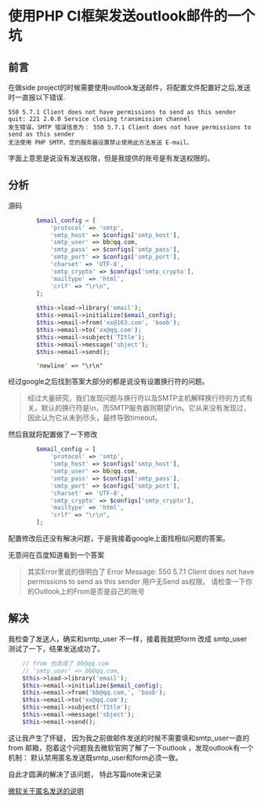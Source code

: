 # 使用PHP CI框架发送outlook邮件的一个坑

## 前言

在做side project的时候需要使用outlook发送邮件，将配置文件配置好之后,发送时一直报以下错误.

```
550 5.7.1 Client does not have permissions to send as this sender
quit: 221 2.0.0 Service closing transmission channel
发生错误，SMTP 错误信息为： 550 5.7.1 Client does not have permissions to send as this sender
无法使用 PHP SMTP。您的服务器设置禁止使用此方法发送 E-mail。
```
字面上意思是说没有发送权限，但是我提供的账号是有发送权限的。

## 分析

源码

```php
        $email_config = [
            'protocol' => 'smtp',
            'smtp_host' => $configs['smtp_host'],
            'smtp_user' => bb@qq.com,
            'smtp_pass' => $configs['smtp_pass'],
            'smtp_port' => $configs['smtp_port'],
            'charset' => 'UTF-8',
            'smtp_crypto' => $configs['smtp_crypto'],
            'mailtype' => 'html',
            'crlf' => "\r\n",
        ];
        
        $this->load->library('email');
        $this->email->initialize($email_config);
        $this->email->from('xx@163.com', 'boob');
        $this->email->to('xx@qq.com');
        $this->email->subject('TItle');
        $this->email->message('sbject');
        $this->email->send();
```
            'newline' => "\r\n"
经过google之后找到答案大部分的都是说没有设置换行符的问题。

> 经过大量研究，我们发现问题与换行符以及SMTP主机解释换行符的方式有关。默认的换行符是\n，而SMTP服务器则期望\r\n。它从来没有发现过，因此认为它从未到尽头，最终导致timeout。

然后我就将配置做了一下修改

```php
        $email_config = [
            'protocol' => 'smtp',
            'smtp_host' => $configs['smtp_host'],
            'smtp_user' => bb@qq.com,
            'smtp_pass' => $configs['smtp_pass'],
            'smtp_port' => $configs['smtp_port'],
            'charset' => 'UTF-8',
            'smtp_crypto' => $configs['smtp_crypto'],
            'mailtype' => 'html',
            'crlf' => "\r\n",
        ];

```

配置修改后还没有解决问题，于是我接着google上面找相似问题的答案。

无意间在百度知道看到一个答案

> 其实Error里说的很明白了
Error Message: 550 5.7.1 Client does not have permissions to send as this sender
用户无Send as权限。
请检查一下你的Outlook上的From是否是自己的账号

## 解决

我检查了发送人，确实和smtp_user 不一样，接着我就把form 改成 smtp_user 测试了一下，结果发送成功了。

```php
    // from 也改成了 bb@qq.com
    // 'smtp_user' => bb@qq.com,
    $this->load->library('email');
    $this->email->initialize($email_config);
    $this->email->from('bb@qq.com,', 'boob');
    $this->email->to('xx@qq.com');
    $this->email->subject('TItle');
    $this->email->message('sbject');
    $this->email->send();
```

这让我产生了怀疑， 因为我之前做邮件发送的时候不需要填和smtp_user一直的from 邮箱，抱着这个问题我去微软官网了解了一下outlook ，发现outlook有一个机制： 默认禁用匿名发送既smtp_user和form必须一致。

自此才圆满的解决了该问题， 特此写篇note来记录

[微软关于匿名发送的说明](https://docs.microsoft.com/zh-cn/previous-versions/exchange-server/exchange-server-2000/aa997163(v=exchg.65))
